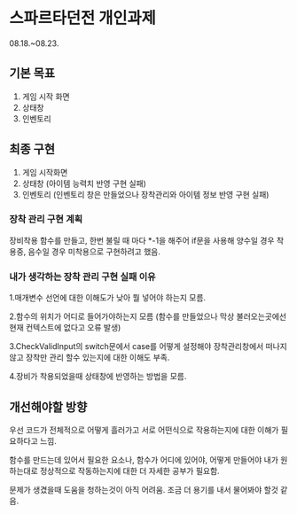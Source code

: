 # 스파르타던전 개인과제
08.18.~08.23.
## 기본 목표
1. 게임 시작 화면
2. 상태창
3. 인벤토리
## 최종 구현
1. 게임 시작화면
2. 상태창 (아이템 능력치 반영 구현 실패)
3. 인벤토리 (인벤토리 창은 만들었으나 장착관리와 아이템 정보 반영 구현 실패)
### 장착 관리 구현 계획
장비착용 함수를 만들고, 한번 불릴 때 마다 *-1을 해주어 if문을 사용해 양수일 경우 착용중, 음수일 경우 미착용으로 구현하려고 했음.
### 내가 생각하는 장착 관리 구현 실패 이유
1.매개변수 선언에 대한 이해도가 낮아 뭘 넣어야 하는지 모름.

2.함수의 위치가 어디로 들어가야하는지 모름 (함수를 만들었으나 막상 불러오는곳에선 현재 컨텍스트에 없다고 오류 발생)

3.CheckValidInput의 switch문에서 case를 어떻게 설정해야 장착관리창에서 떠나지 않고 장착만 관리 할수 있는지에 대한 이해도 부족.

4.장비가 착용되었을때 상태창에 반영하는 방법을 모름.
## 개선해야할 방향
우선 코드가 전체적으로 어떻게 흘러가고 서로 어떤식으로 작용하는지에 대한 이해가 필요하다고 느낌.

함수를 만드는데 있어서 필요한 요소나, 함수가 어디에 있어야, 어떻게 만들어야 내가 원하는대로 정상적으로 작동하는지에 대한 더 자세한 공부가 필요함.

문제가 생겼을때 도움을 청하는것이 아직 어려움. 조금 더 용기를 내서 물어봐야 할것 같음.
